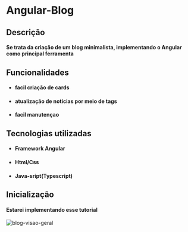 # **Angular-Blog**
## **Descrição**
#### Se trata da criação de um blog minimalista, implementando o Angular como principal ferramenta
## **Funcionalidades**
- #### facil criação de cards
- #### atualização de noticias por meio de tags
- #### facil manutençao
## **Tecnologias utilizadas**
- #### Framework Angular
- #### Html/Css
- #### Java-sript(Typescript)
## **Inicialização**
#### Estarei implementando esse tutorial 
![blog-visao-geral](https://user-images.githubusercontent.com/26100750/210037060-922cbcd9-e627-4fd0-b245-50a73a2c2758.png)
